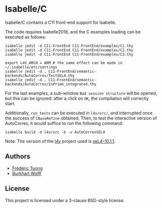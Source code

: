 # Isabelle/C

Isabelle/C contains a C11 front-end support for Isabelle.

The code requires Isabelle2018, and the C examples loading can be executed as
follows:

```console
isabelle jedit -d C11-FrontEnd C11-FrontEnd/examples/C1.thy
isabelle jedit -d C11-FrontEnd C11-FrontEnd/examples/C2.thy
isabelle jedit -d C11-FrontEnd C11-FrontEnd/examples/C3.thy
```

```console
export L4V_ARCH = ARM # the same effect can be made in ~/.isabelle/etc/settings
isabelle jedit -d . C11-FrontEnd/semantic-backends/AutoCorres/TestSEL4.thy
isabelle jedit -d . C11-FrontEnd/semantic-backends/AutoCorres/IsPrime_integrated.thy
```

For the last examples, a sub-window ``Bad session structure`` will be opened,
but this can be ignored: after a click on ``OK``, the compilation will
correctly start.

Additionally, ``run_tests`` can be executed in ``l4v/src/``, and interrupted
once the success of ``CBaseRefine`` obtained. Then, to test the interactive
version of AutoCorres, it would suffice to run the following command:
```console
isabelle build -d l4v/src -b -v AutoCorresSEL4
```

Note: The version of the [l4v](https://github.com/seL4/l4v/) project used is
[seL4-10.1.1](https://github.com/seL4/l4v/releases/tag/seL4-10.1.1).

## Authors
* [Frédéric Tuong](https://www.lri.fr/~ftuong/)
* [Burkhart Wolff](https://www.lri.fr/~wolff/)

## License
This project is licensed under a 3-clause BSD-style license.
